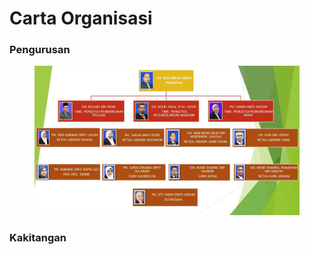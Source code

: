 # Carta Organisasi

### Pengurusan

<figure><img src="../../../.gitbook/assets/image (4).png" alt=""><figcaption></figcaption></figure>

### Kakitangan

<figure><img src="../../../.gitbook/assets/image (5).png" alt=""><figcaption></figcaption></figure>
